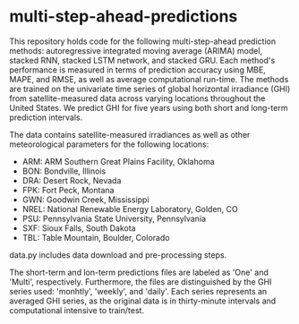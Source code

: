 # multi-step-ahead-predictions
This repository holds code for the following multi-step-ahead prediction methods: autoregressive integrated moving average (ARIMA) model, stacked RNN, stacked LSTM network, and stacked GRU. Each method's performance is measured in terms of prediction accuracy using MBE, MAPE, and RMSE, as well as average computational run-time. The methods are trained on the univariate time series of global horizontal irradiance (GHI) from satellite-measured data across varying locations throughout the United States.  We predict GHI for five years using both short and long-term prediction intervals.

The data contains satellite-measured irradiances as well as other meteorological parameters for the following locations:
  - ARM: ARM Southern Great Plains Facility, Oklahoma
  - BON: Bondville, Illinois
  - DRA: Desert Rock, Nevada
  - FPK: Fort Peck, Montana
  - GWN: Goodwin Creek, Mississippi
  - NREL: National Renewable Energy Laboratory, Golden, CO
  - PSU: Pennsylvania State University, Pennsylvania
  - SXF: Sioux Falls, South Dakota
  - TBL: Table Mountain, Boulder, Colorado

data.py includes data download and pre-processing steps.

The short-term and lon-term predictions files are labeled as 'One' and 'Multi', respectively. Furthermore, the files are distinguished by the GHI series used: 'monhtly', 'weekly', and 'daily'. Each series represents an averaged GHI series, as the original data is in thirty-minute intervals and computational intensive to train/test. 
